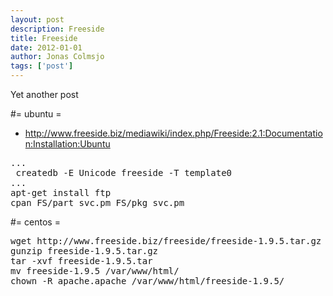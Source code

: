 ```yaml
---
layout: post
description: Freeside
title: Freeside
date: 2012-01-01
author: Jonas Colmsjo
tags: ['post']
---
```


Yet another post





#= ubuntu =

* http://www.freeside.biz/mediawiki/index.php/Freeside:2.1:Documentation:Installation:Ubuntu

<pre>
...
 createdb -E Unicode freeside -T template0
...
apt-get install ftp
cpan FS/part_svc.pm FS/pkg_svc.pm
</pre>


#= centos =

<pre>
wget http://www.freeside.biz/freeside/freeside-1.9.5.tar.gz
gunzip freeside-1.9.5.tar.gz
tar -xvf freeside-1.9.5.tar
mv freeside-1.9.5 /var/www/html/
chown -R apache.apache /var/www/html/freeside-1.9.5/

</pre>
